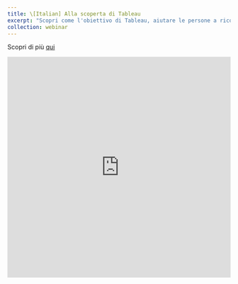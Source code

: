 ```yaml
---
title: \[Italian] Alla scoperta di Tableau
excerpt: "Scopri come l'obiettivo di Tableau, aiutare le persone a riconoscere e comprendere i dati, può rivoluzionare la tua organizzazione grazie alla potenza dei dati."
collection: webinar
---
```

Scopri di più [qui](https://www.tableau.com/it-it/learn/webinars/alla-scoperta-di-tableau)
<iframe src="https://f1.media.brightcove.com/12/3798483592001/3798483592001_6123199857001_6123193575001.mp4" name="Alla Scoperta di Tableau" scrolling="No" height="500px" width="100%" style="border: none;"></iframe>


